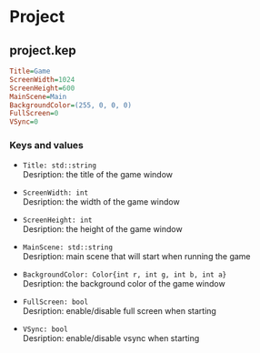 # Project

## project.kep
```ini
Title=Game
ScreenWidth=1024
ScreenHeight=600
MainScene=Main
BackgroundColor=(255, 0, 0, 0)
FullScreen=0
VSync=0
```
### Keys and values
- `Title: std::string` <br>
    Desription:
    the title of the game window

- `ScreenWidth: int` <br>
  Desription: the width of the game window

- `ScreenHeight: int` <br>
  Desription:
  the height of the game window

- `MainScene: std::string` <br>
  Desription:
  main scene that will start when running the game

- `BackgroundColor: Color{int r, int g, int b, int a}` <br>
  Desription:
  the background color of the game window

- `FullScreen: bool` <br>
  Desription:
  enable/disable full screen when starting

- `VSync: bool` <br>
  Desription:
  enable/disable vsync when starting
